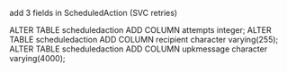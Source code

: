 add 3 fields in ScheduledAction (SVC retries)

ALTER TABLE scheduledaction ADD COLUMN attempts integer;
ALTER TABLE scheduledaction ADD COLUMN recipient character varying(255);
ALTER TABLE scheduledaction ADD COLUMN upkmessage character varying(4000);

